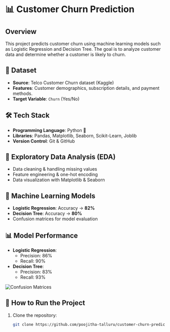 # 📊 Customer Churn Prediction

## Overview
This project predicts customer churn using machine learning models such as Logistic Regression and Decision Tree. The goal is to analyze customer data and determine whether a customer is likely to churn.

## 📂 Dataset
- **Source**: Telco Customer Churn dataset (Kaggle)
- **Features**: Customer demographics, subscription details, and payment methods.
- **Target Variable**: `Churn` (Yes/No)

## 🛠 Tech Stack
- **Programming Language**: Python 🐍
- **Libraries**: Pandas, Matplotlib, Seaborn, Scikit-Learn, Joblib
- **Version Control**: Git & GitHub

## 🔬 Exploratory Data Analysis (EDA)
- Data cleaning & handling missing values
- Feature engineering & one-hot encoding
- Data visualization with Matplotlib & Seaborn

## 🤖 Machine Learning Models
- **Logistic Regression**: Accuracy → **82%**
- **Decision Tree**: Accuracy → **80%**
- Confusion matrices for model evaluation

## 📊 Model Performance
- **Logistic Regression**:
  - Precision: 86%
  - Recall: 90%
- **Decision Tree**:
  - Precision: 83%
  - Recall: 93%

![Confusion Matrices](your-image-link.png)

## 🚀 How to Run the Project
1. Clone the repository:
   ```sh
   git clone https://github.com/poojitha-talluru/customer-churn-prediction.git
